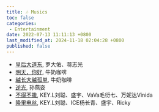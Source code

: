 ```yaml
---
title: 🎶 Musics
toc: false
categories:
 - Entertainment
date: 2022-07-13 11:11:13 +0800
last_modified_at: 2024-11-18 02:04:28 +0800
published: false
---
```


- [皇后大道东](https://www.youtube.com/watch?v=m9v6VIj500I), 罗大佑、蒋志光
- [明天，你好](https://www.youtube.com/watch?v=8EA71rLoY5s), 牛奶咖啡
- [越长大越孤单](https://www.youtube.com/watch?v=hAgRpomh04U), 牛奶咖啡
- [逆光](https://www.youtube.com/watch?v=IC-VMP1NpZ0), 孙燕姿
- [不得不撒](https://www.youtube.com/watch?v=8gzMonsZwEU), KEY.L刘聪、盛宇、VaVa毛衍七、万妮达Vinida
- [隆里电丝](https://www.youtube.com/watch?v=RAvAhnNYiIs), KEY.L刘聪、ICE杨长青、盛宇、Ricky
